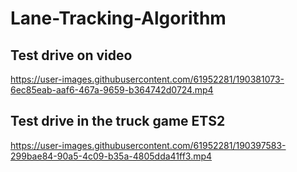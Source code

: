 # Lane-Tracking-Algorithm

## Test drive on video

https://user-images.githubusercontent.com/61952281/190381073-6ec85eab-aaf6-467a-9659-b364742d0724.mp4




## Test drive in the truck game ETS2



https://user-images.githubusercontent.com/61952281/190397583-299bae84-90a5-4c09-b35a-4805dda41ff3.mp4

